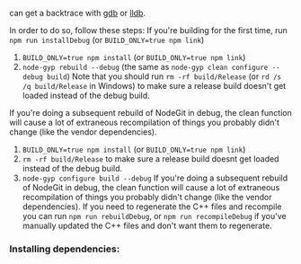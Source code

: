 can get a backtrace with [gdb](http://www.gnu.org/software/gdb/) or
 [lldb](http://lldb.llvm.org/).

 In order to do so, follow these steps:
 If you're building for the first time, run `npm run installDebug` (or `BUILD_ONLY=true npm link`)

   1. `BUILD_ONLY=true npm install` (or `BUILD_ONLY=true npm link`)
   3. `node-gyp rebuild --debug` (the same as `node-gyp clean configure --debug build`)
 Note that you should run `rm -rf build/Release` (or `rd /s /q build/Release` in Windows) to make sure a release build doesn't get loaded instead of the debug build.

 If you're doing a subsequent rebuild of NodeGit in debug, the clean function will cause
 a lot of extraneous recompilation of things you probably didn't change (like the vendor
 dependencies).

   1. `BUILD_ONLY=true npm install` (or `BUILD_ONLY=true npm link`)
   2. `rm -rf build/Release` to make sure a release build doesnt get loaded instead of the debug build.
   3. `node-gyp configure build --debug`
 If you're doing a subsequent rebuild of NodeGit in debug, the clean function will cause a lot of extraneous recompilation of things you probably didn't change (like the vendor dependencies). If you need to regenerate the C++ files and recompile you can run `npm run rebuildDebug`, or `npm run recompileDebug` if you've manually updated the C++ files and don't want them to regenerate.

 ### Installing dependencies: ###

